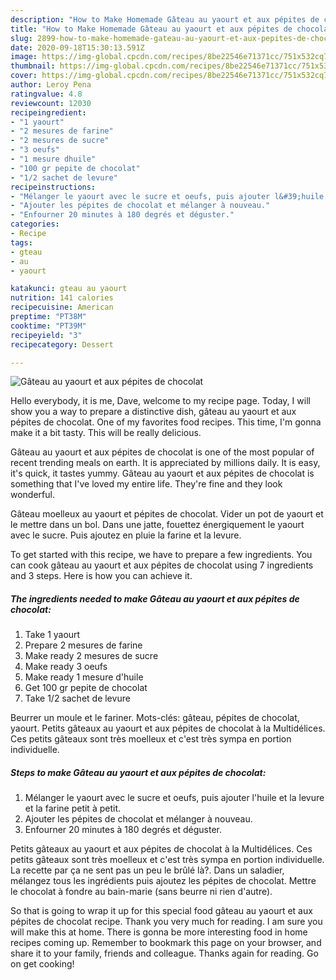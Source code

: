 ```yaml
---
description: "How to Make Homemade Gâteau au yaourt et aux pépites de chocolat"
title: "How to Make Homemade Gâteau au yaourt et aux pépites de chocolat"
slug: 2899-how-to-make-homemade-gateau-au-yaourt-et-aux-pepites-de-chocolat
date: 2020-09-18T15:30:13.591Z
image: https://img-global.cpcdn.com/recipes/8be22546e71371cc/751x532cq70/gateau-au-yaourt-et-aux-pepites-de-chocolat-photo-principale-de-la-recette.jpg
thumbnail: https://img-global.cpcdn.com/recipes/8be22546e71371cc/751x532cq70/gateau-au-yaourt-et-aux-pepites-de-chocolat-photo-principale-de-la-recette.jpg
cover: https://img-global.cpcdn.com/recipes/8be22546e71371cc/751x532cq70/gateau-au-yaourt-et-aux-pepites-de-chocolat-photo-principale-de-la-recette.jpg
author: Leroy Pena
ratingvalue: 4.8
reviewcount: 12030
recipeingredient:
- "1 yaourt"
- "2 mesures de farine"
- "2 mesures de sucre"
- "3 oeufs"
- "1 mesure dhuile"
- "100 gr pepite de chocolat"
- "1/2 sachet de levure"
recipeinstructions:
- "Mélanger le yaourt avec le sucre et oeufs, puis ajouter l&#39;huile et la levure et la farine petit à petit."
- "Ajouter les pépites de chocolat et mélanger à nouveau."
- "Enfourner 20 minutes à 180 degrés et déguster."
categories:
- Recipe
tags:
- gteau
- au
- yaourt

katakunci: gteau au yaourt 
nutrition: 141 calories
recipecuisine: American
preptime: "PT38M"
cooktime: "PT39M"
recipeyield: "3"
recipecategory: Dessert

---
```



![Gâteau au yaourt et aux pépites de chocolat](https://img-global.cpcdn.com/recipes/8be22546e71371cc/751x532cq70/gateau-au-yaourt-et-aux-pepites-de-chocolat-photo-principale-de-la-recette.jpg)

Hello everybody, it is me, Dave, welcome to my recipe page. Today, I will show you a way to prepare a distinctive dish, gâteau au yaourt et aux pépites de chocolat. One of my favorites food recipes. This time, I'm gonna make it a bit tasty. This will be really delicious.

Gâteau au yaourt et aux pépites de chocolat is one of the most popular of recent trending meals on earth. It is appreciated by millions daily. It is easy, it's quick, it tastes yummy. Gâteau au yaourt et aux pépites de chocolat is something that I've loved my entire life. They're fine and they look wonderful.

Gâteau moelleux au yaourt et pépites de chocolat. Vider un pot de yaourt et le mettre dans un bol. Dans une jatte, fouettez énergiquement le yaourt avec le sucre. Puis ajoutez en pluie la farine et la levure.


To get started with this recipe, we have to prepare a few ingredients. You can cook gâteau au yaourt et aux pépites de chocolat using 7 ingredients and 3 steps. Here is how you can achieve it.

<!--inarticleads1-->

##### The ingredients needed to make Gâteau au yaourt et aux pépites de chocolat:

1. Take 1 yaourt
1. Prepare 2 mesures de farine
1. Make ready 2 mesures de sucre
1. Make ready 3 oeufs
1. Make ready 1 mesure d&#39;huile
1. Get 100 gr pepite de chocolat
1. Take 1/2 sachet de levure


Beurrer un moule et le fariner. Mots-clés: gâteau, pépites de chocolat, yaourt. Petits gâteaux au yaourt et aux pépites de chocolat à la Multidélices. Ces petits gâteaux sont très moelleux et c&#39;est très sympa en portion individuelle. 

<!--inarticleads2-->

##### Steps to make Gâteau au yaourt et aux pépites de chocolat:

1. Mélanger le yaourt avec le sucre et oeufs, puis ajouter l&#39;huile et la levure et la farine petit à petit.
1. Ajouter les pépites de chocolat et mélanger à nouveau.
1. Enfourner 20 minutes à 180 degrés et déguster.


Petits gâteaux au yaourt et aux pépites de chocolat à la Multidélices. Ces petits gâteaux sont très moelleux et c&#39;est très sympa en portion individuelle. La recette par ça ne sent pas un peu le brûlé là?. Dans un saladier, mélangez tous les ingrédients puis ajoutez les pépites de chocolat. Mettre le chocolat à fondre au bain-marie (sans beurre ni rien d&#39;autre). 

So that is going to wrap it up for this special food gâteau au yaourt et aux pépites de chocolat recipe. Thank you very much for reading. I am sure you will make this at home. There is gonna be more interesting food in home recipes coming up. Remember to bookmark this page on your browser, and share it to your family, friends and colleague. Thanks again for reading. Go on get cooking!
